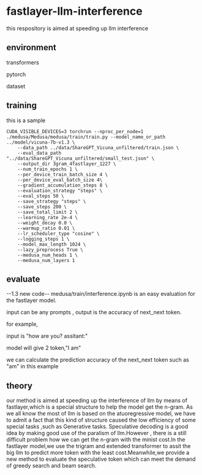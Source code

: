 # fastlayer-llm-interference

this respository is aimed at speeding up  llm interference

## environment
transformers

pytorch

dataset

## training
this is a sample
```
CUDA_VISIBLE_DEVICES=3 torchrun --nproc_per_node=1   ./medusa/Medusa/medusa/train/train.py --model_name_or_path ../model/vicuna-7b-v1.3 \
    --data_path ../data/ShareGPT_Vicuna_unfiltered/train.json \
    --eval_data_path  "../data/ShareGPT_Vicuna_unfiltered/small_test.json" \
    --output_dir 3gram_4fastlayer_1227 \
    --num_train_epochs 1 \
    --per_device_train_batch_size 4 \
    --per_device_eval_batch_size 4\
    --gradient_accumulation_steps 8 \
    --evaluation_strategy "steps" \
    --eval_steps 50 \
    --save_strategy "steps" \
    --save_steps 200 \
    --save_total_limit 2 \
    --learning_rate 2e-4 \
    --weight_decay 0.0 \
    --warmup_ratio 0.01 \
    --lr_scheduler_type "cosine" \
    --logging_steps 1 \
    --model_max_length 1024 \
    --lazy_preprocess True \
    --medusa_num_heads 1 \
    --medusa_num_layers 1
```

## evaluate
--1.3 new code--
medusa/train/interference.ipynb is an easy evaluation for the fastlayer model.

input can be  any prompts , output is the accuracy of next_next token.

for example, 

input is "how are you? assitant:"

model will give 2 token,"I am"

we can calculate the prediction accuracy of the next_next token such as "am" in this example



## theory
our method is aimed at speeding up the interference of llm by means of fastlayer,which is a special structure to help the model get the n-gram. As we all know the most of llm is based on the atuoregressive model, we have to admit a fact that this kind  of structure caused the low efficiency of some special tasks ,such as Generative tasks.  Speculative decoding is a good idea by making good use of the paralism of llm.However , there is a still difficult problem how we can get the n-gram with the minist cost.In the fastlayer model,we use the trigram and extended transformer to assit the big llm to predict more token with the least cost.Meanwhile,we provide a new method to evaluate the speculative token which can meet the demand of greedy search and beam search. 
